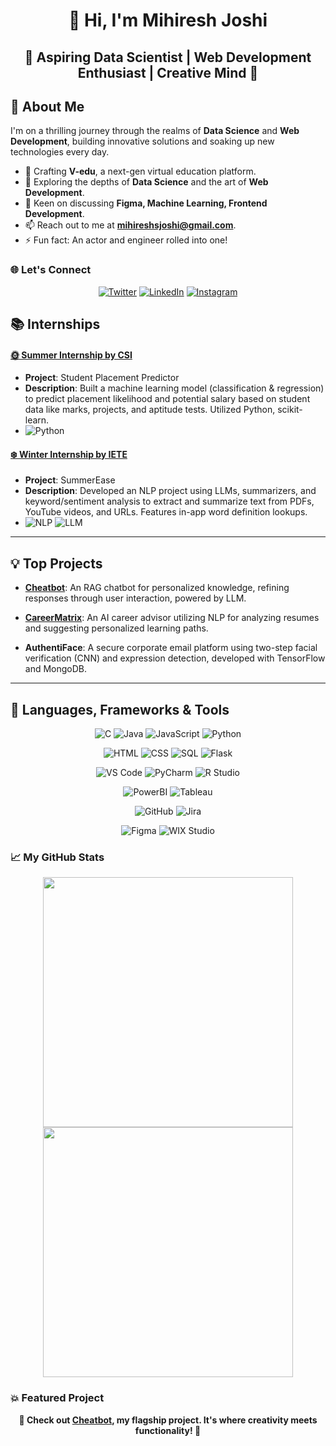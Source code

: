 <h1 align="center">👋 Hi, I'm Mihiresh Joshi</h1>
<h2 align="center">🌟 Aspiring Data Scientist | Web Development Enthusiast | Creative Mind 🌟</h2>

<!-- <p align="center">
  <img src="https://komarev.com/ghpvc/?username=mihireshjoshi&label=Profile%20views&color=0e75b6&style=flat" alt="mihireshjoshi" /> 
</p>

<p align="center">
  <a href="https://github.com/mihireshjoshi"><img src="https://badges.pufler.dev/visits/mihireshjoshi/mihireshjoshi?color=blue&style=flat-square&logo=github"></a>
  <a href="https://github.com/mihireshjoshi"><img src="https://badges.pufler.dev/repos/mihireshjoshi?color=green&style=flat-square&logo=github"></a>
  <a href="https://github.com/mihireshjoshi"><img src="https://badges.pufler.dev/commits/monthly/mihireshjoshi?color=yellow&style=flat-square&logo=github"></a>
</p> -->

## 🚀 About Me
I'm on a thrilling journey through the realms of **Data Science** and **Web Development**, building innovative solutions and soaking up new technologies every day. 
- 🔭 Crafting **V-edu**, a next-gen virtual education platform.
- 🌱 Exploring the depths of **Data Science** and the art of **Web Development**.
- 💬 Keen on discussing **Figma, Machine Learning, Frontend Development**.
- 📫 Reach out to me at **mihireshsjoshi@gmail.com**.
- ⚡ Fun fact: An actor and engineer rolled into one!

### 🌐 Let's Connect
<p align="center">
  <a href="https://twitter.com/mihireshjoshi"><img src="https://img.shields.io/twitter/follow/mihireshjoshi?label=Follow&style=social" alt="Twitter"></a>
  <a href="https://linkedin.com/in/mihireshjoshi"><img src="https://img.shields.io/badge/-LinkedIn-blue?style=flat-square&logo=linkedin&logoColor=white" alt="LinkedIn"></a>
  <a href="https://instagram.com/mihireshjoshi"><img src="https://img.shields.io/badge/-Instagram-e4405f?style=flat-square&logo=instagram&logoColor=white" alt="Instagram"></a>
</p>

## 📚 Internships

#### [🌞 Summer Internship by CSI](https://github.com/mihireshjoshi/Student-Placement-Predictor)
- **Project**: Student Placement Predictor
- **Description**: Built a machine learning model (classification & regression) to predict placement likelihood and potential salary based on student data like marks, projects, and aptitude tests. Utilized Python, scikit-learn.
- ![Python](https://img.shields.io/badge/Python-3776AB?style=flat-square&logo=python&logoColor=white) 

#### [❄️ Winter Internship by IETE](https://github.com/mihireshjoshi/SummarEase)
- **Project**: SummerEase
- **Description**: Developed an NLP project using LLMs, summarizers, and keyword/sentiment analysis to extract and summarize text from PDFs, YouTube videos, and URLs. Features in-app word definition lookups.
- ![NLP](https://img.shields.io/badge/NLP-4B8BBE?style=flat-square&logo=nlp&logoColor=white) ![LLM](https://img.shields.io/badge/LLM-FFD43B?style=flat-square)

---

## 💡 Top Projects

- **[Cheatbot](https://github.com/mihireshjoshi/Cheatbot)**: An RAG chatbot for personalized knowledge, refining responses through user interaction, powered by LLM.
  
- **[CareerMatrix](https://github.com/mihireshjoshi/CareerMatrix)**: An AI career advisor utilizing NLP for analyzing resumes and suggesting personalized learning paths.
  
- **AuthentiFace**: A secure corporate email platform using two-step facial verification (CNN) and expression detection, developed with TensorFlow and MongoDB.

---

## 🔧 Languages, Frameworks & Tools

<p align="center">
  <!-- Coding & Development -->
  <img src="https://img.shields.io/badge/C-A8B9CC?style=for-the-badge&logo=c&logoColor=white" alt="C">
  <img src="https://img.shields.io/badge/Java-007396?style=for-the-badge&logo=java&logoColor=white" alt="Java">
  <img src="https://img.shields.io/badge/JavaScript-F7DF1E?style=for-the-badge&logo=javascript&logoColor=black" alt="JavaScript">
  <img src="https://img.shields.io/badge/Python-3776AB?style=for-the-badge&logo=python&logoColor=white" alt="Python">
</p>

<p align="center">
  <!-- Web Development -->
  <img src="https://img.shields.io/badge/HTML-E34F26?style=for-the-badge&logo=html5&logoColor=white" alt="HTML">
  <img src="https://img.shields.io/badge/CSS-1572B6?style=for-the-badge&logo=css3&logoColor=white" alt="CSS">
  <img src="https://img.shields.io/badge/SQL-4479A1?style=for-the-badge&logo=MySQL&logoColor=white" alt="SQL">
  <img src="https://img.shields.io/badge/Flask-000000?style=for-the-badge&logo=flask&logoColor=white" alt="Flask">
</p>

<p align="center">
  <!-- IDEs -->
  <img src="https://img.shields.io/badge/VS%20Code-007ACC?style=for-the-badge&logo=visual-studio-code&logoColor=white" alt="VS Code">
  <img src="https://img.shields.io/badge/PyCharm-000000?style=for-the-badge&logo=pycharm&logoColor=white" alt="PyCharm">
  <img src="https://img.shields.io/badge/R%20Studio-75AADB?style=for-the-badge&logo=rstudio&logoColor=white" alt="R Studio">
</p>

<p align="center">
  <!-- Data Science & Analysis -->
  <img src="https://img.shields.io/badge/PowerBI-F2C811?style=for-the-badge&logo=power-bi&logoColor=black" alt="PowerBI">
  <img src="https://img.shields.io/badge/Tableau-E97627?style=for-the-badge&logo=tableau&logoColor=white" alt="Tableau">
</p>

<p align="center">
  <!-- Version Control and Project Management -->
  <img src="https://img.shields.io/badge/GitHub-100000?style=for-the-badge&logo=github&logoColor=white" alt="GitHub">
  <img src="https://img.shields.io/badge/Jira-0052CC?style=for-the-badge&logo=jira&logoColor=white" alt="Jira">
</p>

<p align="center">
  <!-- Designing & Prototyping -->
  <img src="https://img.shields.io/badge/Figma-F24E1E?style=for-the-badge&logo=figma&logoColor=white" alt="Figma">
  <img src="https://img.shields.io/badge/WIX%20Studio-0C6EFC?style=for-the-badge&logo=wix&logoColor=white" alt="WIX Studio">
</p>



### 📈 My GitHub Stats
<p align="center">
  <img src="https://github-readme-stats.vercel.app/api/top-langs/?username=mihireshjoshi&theme=algolia&hide_border=true&layout=compact" width="400">
  <img src="https://github-readme-stats.vercel.app/api?username=mihireshjoshi&show_icons=true&theme=algolia&hide_border=true" width="400">
</p>

### 💥 Featured Project
<p align="center">
  <b>🌟 Check out <a href="https://github.com/mihireshjoshi/Cheatbot">Cheatbot</a>, my flagship project. It's where creativity meets functionality! 🌟</b>
</p>
